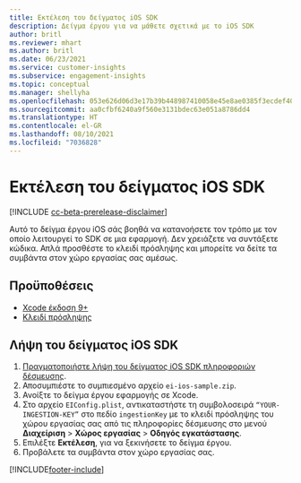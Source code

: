 ```yaml
---
title: Εκτέλεση του δείγματος iOS SDK
description: Δείγμα έργου για να μάθετε σχετικά με το iOS SDK
author: britl
ms.reviewer: mhart
ms.author: britl
ms.date: 06/23/2021
ms.service: customer-insights
ms.subservice: engagement-insights
ms.topic: conceptual
ms.manager: shellyha
ms.openlocfilehash: 053e626d06d3e17b39b448987410058e45e8ae0385f3ecdef40314cb46ae4bf4
ms.sourcegitcommit: aa0cfbf6240a9f560e3131bdec63e051a8786dd4
ms.translationtype: HT
ms.contentlocale: el-GR
ms.lasthandoff: 08/10/2021
ms.locfileid: "7036828"
---
```

# <a name="run-the-ios-sdk-sample"></a>Εκτέλεση του δείγματος iOS SDK

[!INCLUDE [cc-beta-prerelease-disclaimer](includes/cc-beta-prerelease-disclaimer.md)]

Αυτό το δείγμα έργου iOS σάς βοηθά να κατανοήσετε τον τρόπο με τον οποίο λειτουργεί το SDK σε μια εφαρμογή. Δεν χρειάζετε να συντάξετε κώδικα. Απλά προσθέστε το κλειδί πρόσληψης και μπορείτε να δείτε τα συμβάντα στον χώρο εργασίας σας αμέσως.

## <a name="prerequisites"></a>Προϋποθέσεις

- [Xcode έκδοση 9+](https://developer.apple.com/xcode/downloads/)
- [Κλειδί πρόσληψης](get-started-ios.md)

## <a name="download-the-ios-sdk-sample"></a>Λήψη του δείγματος iOS SDK

1. [Πραγματοποιήστε λήψη του δείγματος iOS SDK πληροφοριών δέσμευσης](https://download.pi.dynamics.com/sdk/EI-SDKs/ei-ios-sample.zip).
1. Αποσυμπιέστε το συμπιεσμένο αρχείο `ei-ios-sample.zip`.
1. Ανοίξτε το δείγμα έργου εφαρμογής σε Xcode.
1. Στο αρχείο `EIConfig.plist`, αντικαταστήστε τη συμβολοσειρά `“YOUR-INGESTION-KEY”` στο πεδίο `ingestionKey` με το κλειδί πρόσληψης του χώρου εργασίας σας από τις πληροφορίες δέσμευσης στο μενού **Διαχείριση** > **Χώρος εργασίας** > **Οδηγός εγκατάστασης**.
1. Επιλέξτε **Εκτέλεση**, για να ξεκινήσετε το δείγμα έργου.
1. Προβάλετε τα συμβάντα στον χώρο εργασίας σας.

[!INCLUDE[footer-include](../includes/footer-banner.md)]
